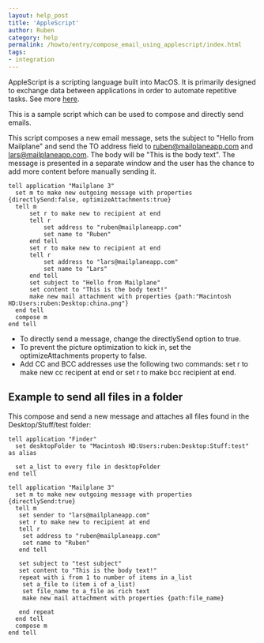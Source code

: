 ```yaml
---
layout: help_post
title: 'AppleScript'
author: Ruben
category: help
permalink: /howto/entry/compose_email_using_applescript/index.html
tags:
- integration
---
```


AppleScript is a scripting language built into MacOS. It is primarily designed to exchange data between applications in order to automate repetitive tasks. See more [here](http://en.wikipedia.org/wiki/AppleScript).

This is a sample script which can be used to compose and directly send emails.

This script composes a new email message, sets the subject to "Hello from Mailplane" and send the TO address field to ruben@mailplaneapp.com and lars@mailplaneapp.com. The body will be "This is the body text". The message is presented in a separate window and the user has the chance to add more content before manually sending it.

	tell application "Mailplane 3"
	  set m to make new outgoing message with properties {directlySend:false, optimizeAttachments:true}
	  tell m
	      set r to make new to recipient at end
	      tell r
	          set address to "ruben@mailplaneapp.com"
	          set name to "Ruben"
	      end tell
	      set r to make new to recipient at end
	      tell r
	          set address to "lars@mailplaneapp.com"
	          set name to "Lars"
	      end tell
	      set subject to "Hello from Mailplane"
	      set content to "This is the body text!"
	      make new mail attachment with properties {path:"Macintosh HD:Users:ruben:Desktop:china.png"}
	  end tell
	  compose m
	end tell

* To directly send a message, change the directlySend option to true.
* To prevent the picture optimization to kick in, set the optimizeAttachments property to false.
* Add CC and BCC addresses use the following two commands: set r to make new cc recipent at end or set r to make bcc recipient at end.


## Example to send all files in a folder

This compose and send a new message and attaches all files found in the Desktop/Stuff/test folder:

	tell application "Finder"
	  set desktopFolder to "Macintosh HD:Users:ruben:Desktop:Stuff:test" as alias

	  set a_list to every file in desktopFolder
	end tell

	tell application "Mailplane 3"
	  set m to make new outgoing message with properties {directlySend:true}
	  tell m
	   set sender to "lars@mailplaneapp.com"
	   set r to make new to recipient at end
	   tell r
	    set address to "ruben@mailplaneapp.com"
	    set name to "Ruben"
	   end tell

	   set subject to "test subject"
	   set content to "This is the body text!"
	   repeat with i from 1 to number of items in a_list
	    set a_file to (item i of a_list)
	    set file_name to a_file as rich text
	    make new mail attachment with properties {path:file_name}

	   end repeat
	  end tell
	  compose m
	end tell
